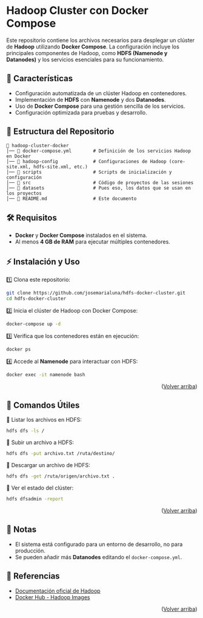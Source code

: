 <a name="readme-top"></a>
# Hadoop Cluster con Docker Compose  

Este repositorio contiene los archivos necesarios para desplegar un clúster de **Hadoop** utilizando **Docker Compose**. La configuración incluye los principales componentes de Hadoop, como **HDFS (Namenode y Datanodes)** y los servicios esenciales para su funcionamiento.  

## 🚀 Características  

- Configuración automatizada de un clúster Hadoop en contenedores.  
- Implementación de **HDFS** con **Namenode** y dos **Datanodes**.  
- Uso de **Docker Compose** para una gestión sencilla de los servicios.  
- Configuración optimizada para pruebas y desarrollo.  

## 📂 Estructura del Repositorio  

```
📁 hadoop-cluster-docker
│── 📄 docker-compose.yml        # Definición de los servicios Hadoop en Docker
│── 📂 hadoop-config             # Configuraciones de Hadoop (core-site.xml, hdfs-site.xml, etc.)
│── 📂 scripts                   # Scripts de inicialización y configuración
│── 📂 src                       # Código de proyectos de las sesiones
│── 📂 datasets                  # Pues eso, los datos que se usan en los proyectos
│── 📄 README.md                 # Este documento
```

## 🛠️ Requisitos  

- **Docker** y **Docker Compose** instalados en el sistema.  
- Al menos **4 GB de RAM** para ejecutar múltiples contenedores.  

## ⚡ Instalación y Uso  

1️⃣ Clona este repositorio:  
```sh
git clone https://github.com/josemarialuna/hdfs-docker-cluster.git
cd hdfs-docker-cluster
```

2️⃣ Inicia el clúster de Hadoop con Docker Compose:  
```sh
docker-compose up -d
```

3️⃣ Verifica que los contenedores están en ejecución:  
```sh
docker ps
```

4️⃣ Accede al **Namenode** para interactuar con HDFS:  
```sh
docker exec -it namenode bash
```
<p align="right">(<a href="#readme-top">Volver arriba</a>)</p>

## 📌 Comandos Útiles  

🔹 Listar los archivos en HDFS:  
```sh
hdfs dfs -ls /
```

🔹 Subir un archivo a HDFS:  
```sh
hdfs dfs -put archivo.txt /ruta/destino/
```

🔹 Descargar un archivo de HDFS:  
```sh
hdfs dfs -get /ruta/origen/archivo.txt .
```

🔹 Ver el estado del clúster:  
```sh
hdfs dfsadmin -report
```

<p align="right">(<a href="#readme-top">Volver arriba</a>)</p>


## 📝 Notas  

- El sistema está configurado para un entorno de desarrollo, no para producción.  
- Se pueden añadir más **Datanodes** editando el `docker-compose.yml`.  

## 📖 Referencias  

- [Documentación oficial de Hadoop](https://hadoop.apache.org/docs/stable/)  
- [Docker Hub - Hadoop Images](https://hub.docker.com/)  

<p align="right">(<a href="#readme-top">Volver arriba</a>)</p>


<!-- MARKDOWN LINKS & IMAGES -->
<!-- https://www.markdownguide.org/basic-syntax/#reference-style-links -->
[contributors-shield]: https://img.shields.io/github/contributors/josemarialuna/hdfs-docker-cluster.svg?style=for-the-badge
[contributors-url]: https://github.com/josemarialuna/hdfs-docker-cluster/graphs/contributors
[forks-shield]: https://img.shields.io/github/forks/josemarialuna/hdfs-docker-cluster.svg?style=for-the-badge
[forks-url]: https://github.com/josemarialuna/hdfs-docker-cluster/network/members
[stars-shield]: https://img.shields.io/github/stars/josemarialuna/hdfs-docker-cluster.svg?style=for-the-badge
[stars-url]: https://github.com/josemarialuna/hdfs-docker-cluster/stargazers
[issues-shield]: https://img.shields.io/github/issues/josemarialuna/hdfs-docker-cluster.svg?style=for-the-badge
[issues-url]: https://github.com/josemarialuna/hdfs-docker-cluster/issues
[license-shield]: https://img.shields.io/github/license/josemarialuna/hdfs-docker-cluster.svg?style=for-the-badge
[license-url]: https://github.com/josemarialuna/hdfs-docker-cluster/blob/master/LICENSE.txt
[personal-shield]: https://img.shields.io/badge/Personal%20Site-555?style=for-the-badge
[personal-url]: https://josemarialuna.com